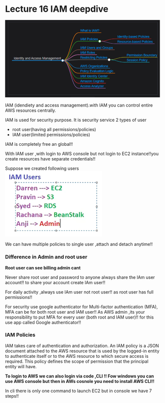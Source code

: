 # Lecture 16 IAM deepdive

![alt text](image-1.png)

IAM (idendiety and access management).with IAM you can control entire AWS resources centrally.

IAM is used for security purpose. It is security service
2 types of user
- root user(having all permissions/policies)
- IAM user(limited permissions/policies)

IAM is completely free an global!!

With IAM user ,with login to AWS console but not login to EC2 instance!!you create resources have separate credentials!!


Suppose we created following users
![alt text](image.png)

We can have multiple policies to single user ,attach and detach anytime!!

### Difference in Admin and root user
__Root user can see billing admin cant__

Never share root user and password to anyone always share the IAm user account!! to share your account create IAm user!!

For daily activity ,always use IAm user not root user!! as root user has full permissions!!

For security use google authenticator for Multi-factor authentication (MFA), MFA can be for both root user and IAM user!! As AWS admin ,its your responsibility to put MFA for every user (both root and IAM user)!!  for this use app called Google authenticator!!

### IAM Policies

IAM takes care of authentication and authorization. An IAM policy is a JSON document attached to the AWS resource that is used by the logged-in entity to authenticate itself or to the AWS resource to which secure access is required. This policy defines the scope of permission that the principal entity will have.

__To login to AWS we can also login via code ,CLI !! Fow windows you can use AWS console but then in AWs cosnole you need to install AWS CLI!!__

In cli there is only one command to launch EC2 but in console we have 7 steps!!